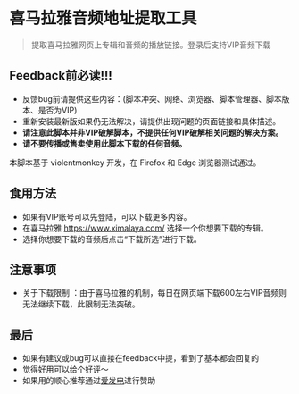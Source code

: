 # 喜马拉雅音频地址提取工具

> 提取喜马拉雅网页上专辑和音频的播放链接。登录后支持VIP音频下载

## Feedback前必读!!!

- 反馈bug前请提供这些内容：(脚本冲突、网络、浏览器、脚本管理器、脚本版本、是否为VIP)
- 重新安装最新版如果仍无法解决，请提供出现问题的页面链接和具体描述。
- **请注意此脚本并非VIP破解脚本，不提供任何VIP破解相关问题的解决方案。**
- **请不要传播或售卖使用此脚本下载的任何音频。**

本脚本基于 violentmonkey 开发，在 Firefox 和 Edge 浏览器测试通过。

## 食用方法
- 如果有VIP账号可以先登陆，可以下载更多内容。
- 在喜马拉雅 https://www.ximalaya.com/ 选择一个你想要下载的专辑。
- 选择你想要下载的音频后点击“下载所选”进行下载。

## 注意事项

- 关于下载限制 ：由于喜马拉雅的机制，每日在网页端下载600左右VIP音频则无法继续下载，此限制无法突破。

## 最后

- 如果有建议或bug可以直接在feedback中提，看到了基本都会回复的
- 觉得好用可以给个好评～
- 如果用的顺心推荐通过[爱发电](https://afdian.net/@yuyegongmian)进行赞助
